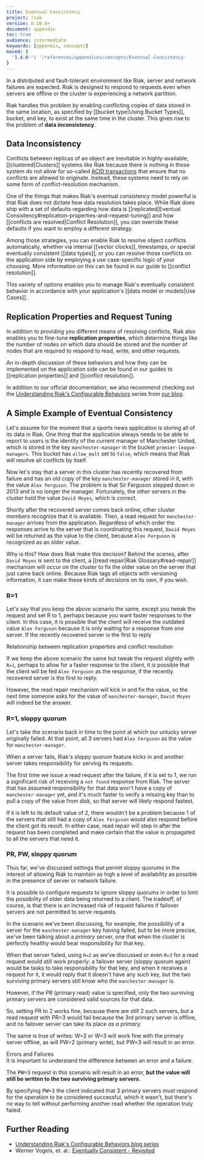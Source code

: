 ```yaml
---
title: Eventual Consistency
project: riak
version: 0.10.0+
document: appendix
toc: true
audience: intermediate
keywords: [appendix, concepts]
moved: {
  '1.4.0-': '/references/appendices/concepts/Eventual-Consistency'
}
---
```


In a distributed and fault-tolerant environment like Riak, server and network failures are expected. Riak is designed to respond to requests even when servers are offline or the cluster is experiencing a network partition.

Riak handles this problem by enabling conflicting copies of data stored in the same location, as specified by [[bucket type|Using Bucket Types]], bucket, and key, to exist at the same time in the cluster. This gives rise to the problem of **data inconsistency**.

## Data Inconsistency

Conflicts between replicas of an object are inevitable in highly-available, [[clustered|Clusters]] systems like Riak because there is nothing in those system do not allow for so-called [ACID transactions](http://en.wikipedia.org/wiki/ACID) that ensure that no conflicts are allowed to originate. Instead, these systems need to rely on some form of conflict-resolution mechanism.

One of the things that makes Riak's eventual consistency model powerful is that Riak does not dictate how data resolution takes place. While Riak does ship with a set of defaults regarding how data is [[replicated|Eventual Consistency#replication-properties-and-request-tuning]] and how [[conflicts are resolved|Conflict Resolution]], you can override these defaults if you want to employ a different strategy.

Among those strategies, you can enable Riak to resolve object conflicts automatically, whether via internal [[vector clocks]], timestamps, or special eventually consistent [[data types]], or you can resolve those conflicts on the application side by employing a use case-specific logic of your choosing. More information on this can be found in our guide to [[conflict resolution]].

This variety of options enables you to manage Riak's eventually consistent behavior in accordance with your application's [[data model or models|Use Cases]].

## Replication Properties and Request Tuning

In addition to providing you different means of resolving conflicts, Riak also enables you to fine-tune **replication properties**, which determine things like the number of nodes on which data should be stored and the number of nodes that are required to respond to read, write, and other requests.

An in-depth discussion of these behaviors and how they can be implemented on the application side can be found in our guides to [[replication properties]] and [[conflict resolution]].

In addition to our official documentation, we also recommend checking out the [Understanding Riak's Configurable Behaviors](http://basho.com/understanding-riaks-configurable-behaviors-part-1/) series from [our blog](http://basho.com/blog/).

## A Simple Example of Eventual Consistency

Let's assume for the moment that a sports news application is storing all of its data in Riak. One thing that the application always needs to be able to report to users is the identity of the current manager of Manchester United, which is stored in the key `manchester-manager` in the bucket `premier-league-managers`. This bucket has `allow_mult` set to `false`, which means that Riak will resolve all conflicts by itself.

Now let's stay that a server in this cluster has recently recovered from failure and has an old copy of the key `manchester-manager` stored in it, with the value `Alex Ferguson`. The problem is that Sir Ferguson stepped down in 2013 and is no longer the manager. Fortunately, the other servers in the cluster hold the value `David Moyes`, which is correct.

Shortly after the recovered server comes back online, other cluster members recognize that it is available. Then, a read request for `manchester-manager` arrives from the application. Regardless of which order the responses arrive to the server that is coordinating this request, `David Moyes` will be returned as the value to the client, because `Alex Ferguson` is recognized as an older value.

Why is this? How does Riak make this decision? Behind the scenes, after `David Moyes` is sent to the client, a [[read repair|Riak Glossary#read-repair]] mechanism will occur on the cluster to fix the older value on the server that just came back online. Because Riak tags all objects with versioning information, it can make these kinds of decisions on its own, if you wish.

### R=1

Let's say that you keep the above scenario the same, except you tweak the request and set R to 1, perhaps because you want faster responses to the client. In this case, it _is_ possible that the client will receive the outdated value `Alex Ferguson` because it is only waiting for a response from one server. If the recently recovered server is the first to reply

Relationship between replication properties and conflict resolution

If we keep the above scenario the same but tweak the request slightly with `R=1`, perhaps to allow for a faster response to the client, it _is_ possible that the client will be fed `Alex Ferguson` as the response, if the recently recovered server is the first to reply.

However, the read repair mechanism will kick in and fix the value, so the
next time someone asks for the value of `manchester-manager`, `David Moyes` will indeed be the answer.

### R=1, sloppy quorum

Let's take the scenario back in time to the point at which our unlucky server originally failed. At that point, all 3 servers had `Alex Ferguson` as the value for `manchester-manager`.

When a server fails, Riak's *sloppy quorum* feature kicks in and another server takes responsibility for serving its requests.

The first time we issue a read request after the failure, if `R` is set to 1, we run a significant risk of receiving a `not found` response from Riak. The server that has assumed responsibility for that data won't have a copy of `manchester-manager` yet, and it's much faster to verify a missing key than to pull a copy of the value from disk, so that server will likely respond fastest.

If `R` is left to its default value of 2, there wouldn't be a problem because 1 of the servers that still had a copy of `Alex Ferguson` would also respond before the client got its result. In either case, read repair will step in after the request has been completed and make certain that the value is propagated to all the servers that need it.

### PR, PW, sloppy quorum

Thus far, we've discussed settings that permit sloppy quorums in the interest of allowing Riak to maintain as high a level of availability as possible in the presence of server or network failure.

It is possible to configure requests to ignore sloppy quorums in order to limit the possibility of older data being returned to a client. The tradeoff, of course, is that there is an increased risk of request failures if failover servers are not permitted to serve requests.

In the scenario we've been discussing, for example, the possibility of a server for the `manchester-manager` key having failed, but to be more precise, we've been talking about a *primary* server, one that when the cluster is perfectly healthy would bear responsibility for that key.

When that server failed, using `R=2` as we've discussed or even `R=3` for a read request would still work properly: a failover server (sloppy quorum again) would be tasks to take responsibility for that key, and when it receives a request for it, it would reply that it doesn't have any such key, but the two surviving primary servers still know who the `manchester-manager` is.

However, if the PR (primary read) value is specified, only the two surviving primary servers are considered valid sources for that data.

So, setting PR to 2 works fine, because there are still 2 such servers, but a read request with PR=3 would fail because the 3rd primary server is offline, and no failover server can take its place *as a primary*.

The same is true of writes: W=2 or W=3 will work fine with the primary server offline, as will PW=2 (primary write), but PW=3 will result in an error.

<div class="note">
<div class="title">Errors and Failures</div>
It is important to understand the difference between an error and a failure.

The <tt>PW=3</tt> request in this scenario will result in an error, <strong>but the value will still be written to the two surviving primary servers</strong>.

By specifying <tt>PW=3</tt> the client indicated that 3 primary servers must respond for the operation to be considered successful, which it wasn't, but there's no way to tell without performing another read whether the operation truly failed.
</div>

## Further Reading

* [Understanding Riak's Configurable Behaviors blog series](http://basho.com/understanding-riaks-configurable-behaviors-part-1/)
* Werner Vogels, et. al.: [Eventually Consistent - Revisited](http://www.allthingsdistributed.com/2008/12/eventually_consistent.html)
